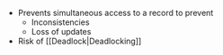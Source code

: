 - Prevents simultaneous access to a record to prevent
	- Inconsistencies
	- Loss of updates
- Risk of [[Deadlock|Deadlocking]]
